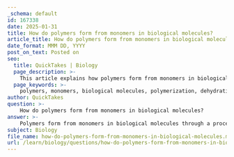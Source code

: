 ```yaml
---
_schema: default
id: 167338
date: 2025-01-31
title: How do polymers form from monomers in biological molecules?
article_title: How do polymers form from monomers in biological molecules?
date_format: MMM DD, YYYY
post_on_text: Posted on
seo:
  title: QuickTakes | Biology
  page_description: >-
    This article explains how polymers form from monomers in biological molecules through dehydration synthesis, detailing the mechanism of polymer formation, types of biological polymers, the importance of polymerization, and the reverse process of hydrolysis.
  page_keywords: >-
    polymers, monomers, biological molecules, polymerization, dehydration synthesis, condensation reactions, carbohydrates, proteins, nucleic acids, hydrolysis, macromolecules, metabolism, cell signaling, genetic inheritance
author: QuickTakes
question: >-
    How do polymers form from monomers in biological molecules?
answer: >-
    Polymers form from monomers in biological molecules through a process known as polymerization, which primarily occurs via dehydration synthesis (also referred to as condensation reactions). This process involves the joining of two or more monomers to create a larger polymer while simultaneously releasing a water molecule.\n\n### Mechanism of Polymer Formation\n\n1. **Dehydration Synthesis**:\n   - In dehydration synthesis, a hydroxyl group (-OH) is removed from one monomer, and a hydrogen atom (H) is removed from another monomer. The removal of these components results in the formation of a water molecule (H₂O).\n   - The remaining parts of the monomers then form a covalent bond, linking them together into a polymer. For example, when two glucose molecules undergo dehydration synthesis, they form the disaccharide maltose, releasing a water molecule in the process.\n\n   The general reaction can be summarized as:\n   $$\n   \text{Monomer}_1 + \text{Monomer}_2 \rightarrow \text{Polymer} + H_2O\n   $$\n\n2. **Types of Biological Polymers**:\n   - **Carbohydrates**: Polymers such as starch, glycogen, and cellulose are formed from monosaccharide monomers (e.g., glucose).\n   - **Proteins**: These are polymers made from amino acid monomers, linked by peptide bonds formed through dehydration synthesis.\n   - **Nucleic Acids**: DNA and RNA are polymers made from nucleotide monomers, linked by phosphodiester bonds, which are also formed through dehydration reactions.\n\n### Importance of Polymerization\nPolymerization is crucial for the formation of macromolecules that serve various structural and functional roles in biological systems. These macromolecules are essential for processes such as metabolism, cell signaling, and genetic inheritance. Without polymerization, the complexity and functionality of biological systems would be significantly limited.\n\n### Hydrolysis: The Reverse Process\nIt is also important to note that the reverse of polymerization is hydrolysis, where water is added to break down polymers into their constituent monomers. This process is essential for digestion and cellular metabolism, allowing organisms to utilize the building blocks of macromolecules.\n\nIn summary, the formation of polymers from monomers through dehydration synthesis is a fundamental process in biology, enabling the construction of complex macromolecules that are vital for life.
subject: Biology
file_name: how-do-polymers-form-from-monomers-in-biological-molecules.md
url: /learn/biology/questions/how-do-polymers-form-from-monomers-in-biological-molecules
---
```


&nbsp;